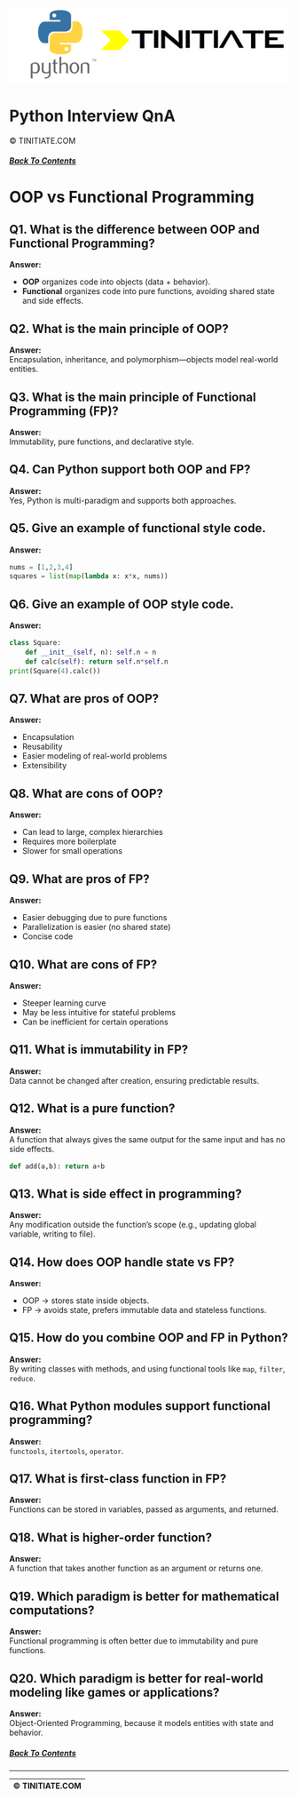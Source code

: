 ![Python Tinitiate Image](../python_tinitiate.png)

# Python Interview QnA
&copy; TINITIATE.COM

##### [Back To Contents](./README.md)

# OOP vs Functional Programming

## Q1. What is the difference between OOP and Functional Programming?
**Answer:**  
- **OOP** organizes code into objects (data + behavior).  
- **Functional** organizes code into pure functions, avoiding shared state and side effects.

## Q2. What is the main principle of OOP?
**Answer:**  
Encapsulation, inheritance, and polymorphism—objects model real-world entities.

## Q3. What is the main principle of Functional Programming (FP)?
**Answer:**  
Immutability, pure functions, and declarative style.

## Q4. Can Python support both OOP and FP?
**Answer:**  
Yes, Python is multi-paradigm and supports both approaches.

## Q5. Give an example of functional style code.
**Answer:**  
```python
nums = [1,2,3,4]
squares = list(map(lambda x: x*x, nums))
```

## Q6. Give an example of OOP style code.
**Answer:**  
```python
class Square:
    def __init__(self, n): self.n = n
    def calc(self): return self.n*self.n
print(Square(4).calc())
```

## Q7. What are pros of OOP?
**Answer:**  
- Encapsulation  
- Reusability  
- Easier modeling of real-world problems  
- Extensibility

## Q8. What are cons of OOP?
**Answer:**  
- Can lead to large, complex hierarchies  
- Requires more boilerplate  
- Slower for small operations

## Q9. What are pros of FP?
**Answer:**  
- Easier debugging due to pure functions  
- Parallelization is easier (no shared state)  
- Concise code

## Q10. What are cons of FP?
**Answer:**  
- Steeper learning curve  
- May be less intuitive for stateful problems  
- Can be inefficient for certain operations

## Q11. What is immutability in FP?
**Answer:**  
Data cannot be changed after creation, ensuring predictable results.

## Q12. What is a pure function?
**Answer:**  
A function that always gives the same output for the same input and has no side effects.  
```python
def add(a,b): return a+b
```

## Q13. What is side effect in programming?
**Answer:**  
Any modification outside the function’s scope (e.g., updating global variable, writing to file).

## Q14. How does OOP handle state vs FP?
**Answer:**  
- OOP → stores state inside objects.  
- FP → avoids state, prefers immutable data and stateless functions.

## Q15. How do you combine OOP and FP in Python?
**Answer:**  
By writing classes with methods, and using functional tools like `map`, `filter`, `reduce`.

## Q16. What Python modules support functional programming?
**Answer:**  
`functools`, `itertools`, `operator`.

## Q17. What is first-class function in FP?
**Answer:**  
Functions can be stored in variables, passed as arguments, and returned.

## Q18. What is higher-order function?
**Answer:**  
A function that takes another function as an argument or returns one.

## Q19. Which paradigm is better for mathematical computations?
**Answer:**  
Functional programming is often better due to immutability and pure functions.

## Q20. Which paradigm is better for real-world modeling like games or applications?
**Answer:**  
Object-Oriented Programming, because it models entities with state and behavior.

##### [Back To Contents](./README.md)
***
| &copy; TINITIATE.COM |
|----------------------|
